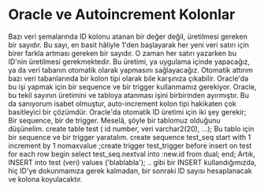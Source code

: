 # Oracle ve Autoincrement Kolonlar

Bazı veri şemalarında ID kolonu atanan bir değer değil, üretilmesi
gereken bir sayıdır.  Bu sayı, en basit hâliyle 1'den başlayarak her
yeni veri satırı için birer farkla artması gereken bir sayıdır.  O
zaman her satırı yazarken bu ID'nin üretilmesi gerekmektedir. Bu
üretimi, ya uygulama içinde yapacağız, ya da veri tabanın otomatik
olarak yapmasını sağlayacağız.  Otomatik attırım bazı veri
tabanlarında bir kolon tipi olarak bile karşınıza çıkabilir. Oracle'da
bu işi yapmak için bir sequence ve bir trigger kullanmamız
gerekiyor. Oracle, bu tekil sayının üretimini ve tabloya atanması
işini birbirinden ayırmıştır. Bu da sanıyorum isabet olmuştur,
auto-increment kolon tipi hakikaten çok basitleyici bir çözümdür.
Oracle'da otomatik ID üretimi için iki şey gerekir; Bir sequence, bir
de trigger. Meselâ, şöyle bir tablomuz olduğunu düşünelim.  create
table test ( id number, veri varchar2(20), ...); Bu tablo için bir
sequence ve bir trigger yaratalım.  create sequence test_seq start
with 1 increment by 1 nomaxvalue ;create trigger test_trigger before
insert on test for each row begin select test_seq.nextval into :new.id
from dual; end; Artık, INSERT into test (veri) values ('blablabla');
.. gibi bir INSERT kullandığımızda, hiç ID'ye dokunmamıza gerek
kalmadan, bir sonraki ID sayısı hesaplanacak ve kolona koyulacaktır.




